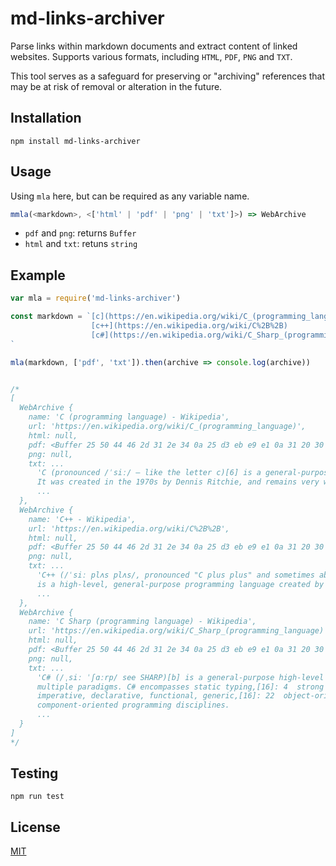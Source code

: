 # md-links-archiver
Parse links within markdown documents and extract content of linked websites. Supports various formats, including `HTML`, `PDF`, `PNG` and `TXT`.

This tool serves as a safeguard for preserving or "archiving" references that may be at risk of removal or alteration in the future.

## Installation
`npm install md-links-archiver`

## Usage
Using `mla` here, but can be required as any variable name.
```javascript
mmla(<markdown>, <['html' | 'pdf' | 'png' | 'txt']>) => WebArchive 
```

* `pdf` and `png`: returns `Buffer`
* `html` and `txt`: retuns `string`

## Example
```javascript
var mla = require('md-links-archiver')

const markdown = `[c](https://en.wikipedia.org/wiki/C_(programming_language))
                  [c++](https://en.wikipedia.org/wiki/C%2B%2B)
                  [c#](https://en.wikipedia.org/wiki/C_Sharp_(programming_language))
`

mla(markdown, ['pdf', 'txt']).then(archive => console.log(archive)) 


/*
[
  WebArchive {
    name: 'C (programming language) - Wikipedia',
    url: 'https://en.wikipedia.org/wiki/C_(programming_language)',
    html: null,
    pdf: <Buffer 25 50 44 46 2d 31 2e 34 0a 25 d3 eb e9 e1 0a 31 20 30 20 6f 62 6a 0a 3c 3c 2f 43 72 65 61 74 6f 72 20 28 4d 6f 7a 69 6c 6c 61 2f 35 2e 30 20 5c 28 58 ... 1665334 more bytes>,
    png: null,
    txt: ...
      'C (pronounced /ˈsiː/ – like the letter c)[6] is a general-purpose computer programming language. 
      It was created in the 1970s by Dennis Ritchie, and remains very widely used and influential.
      ...
  },
  WebArchive {
    name: 'C++ - Wikipedia',
    url: 'https://en.wikipedia.org/wiki/C%2B%2B',
    html: null,
    pdf: <Buffer 25 50 44 46 2d 31 2e 34 0a 25 d3 eb e9 e1 0a 31 20 30 20 6f 62 6a 0a 3c 3c 2f 43 72 65 61 74 6f 72 20 28 4d 6f 7a 69 6c 6c 61 2f 35 2e 30 20 5c 28 58 ... 1654175 more bytes>,
    png: null,
    txt: ...
      'C++ (/ˈsiː plʌs plʌs/, pronounced "C plus plus" and sometimes abbreviated as CPP) 
      is a high-level, general-purpose programming language created by Danish computer scientist Bjarne Stroustrup.
      ...
  },
  WebArchive {
    name: 'C Sharp (programming language) - Wikipedia',
    url: 'https://en.wikipedia.org/wiki/C_Sharp_(programming_language)',
    html: null,
    pdf: <Buffer 25 50 44 46 2d 31 2e 34 0a 25 d3 eb e9 e1 0a 31 20 30 20 6f 62 6a 0a 3c 3c 2f 43 72 65 61 74 6f 72 20 28 4d 6f 7a 69 6c 6c 61 2f 35 2e 30 20 5c 28 58 ... 1349274 more bytes>,
    png: null,
    txt: ...
      'C# (/ˌsiː ˈʃɑːrp/ see SHARP)[b] is a general-purpose high-level programming language supporting 
      multiple paradigms. C# encompasses static typing,[16]: 4  strong typing, lexically scoped, 
      imperative, declarative, functional, generic,[16]: 22  object-oriented (class-based), and 
      component-oriented programming disciplines.
      ...
  }
]
*/
```

## Testing
```
npm run test
```

## License

[MIT](https://github.com/TheWilley/md-links-archiver/blob/main/LICENSE)
